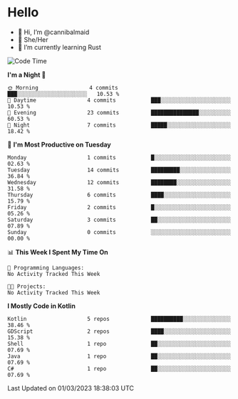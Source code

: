 # Hello
- 👋 Hi, I’m @cannibalmaid
- 👀 She/Her
- 🌱 I’m currently learning Rust

<!--START_SECTION:waka-->
![Code Time](http://img.shields.io/badge/Code%20Time-97%20hrs%206%20mins-blue)

**I'm a Night 🦉** 

```text
🌞 Morning                4 commits           ███░░░░░░░░░░░░░░░░░░░░░░   10.53 % 
🌆 Daytime                4 commits           ███░░░░░░░░░░░░░░░░░░░░░░   10.53 % 
🌃 Evening                23 commits          ███████████████░░░░░░░░░░   60.53 % 
🌙 Night                  7 commits           █████░░░░░░░░░░░░░░░░░░░░   18.42 % 
```
📅 **I'm Most Productive on Tuesday** 

```text
Monday                   1 commits           █░░░░░░░░░░░░░░░░░░░░░░░░   02.63 % 
Tuesday                  14 commits          █████████░░░░░░░░░░░░░░░░   36.84 % 
Wednesday                12 commits          ████████░░░░░░░░░░░░░░░░░   31.58 % 
Thursday                 6 commits           ████░░░░░░░░░░░░░░░░░░░░░   15.79 % 
Friday                   2 commits           █░░░░░░░░░░░░░░░░░░░░░░░░   05.26 % 
Saturday                 3 commits           ██░░░░░░░░░░░░░░░░░░░░░░░   07.89 % 
Sunday                   0 commits           ░░░░░░░░░░░░░░░░░░░░░░░░░   00.00 % 
```


📊 **This Week I Spent My Time On** 

```text
💬 Programming Languages: 
No Activity Tracked This Week

🐱‍💻 Projects: 
No Activity Tracked This Week
```

**I Mostly Code in Kotlin** 

```text
Kotlin                   5 repos             ██████████░░░░░░░░░░░░░░░   38.46 % 
GDScript                 2 repos             ████░░░░░░░░░░░░░░░░░░░░░   15.38 % 
Shell                    1 repo              ██░░░░░░░░░░░░░░░░░░░░░░░   07.69 % 
Java                     1 repo              ██░░░░░░░░░░░░░░░░░░░░░░░   07.69 % 
C#                       1 repo              ██░░░░░░░░░░░░░░░░░░░░░░░   07.69 % 
```




 Last Updated on 01/03/2023 18:38:03 UTC
<!--END_SECTION:waka-->
